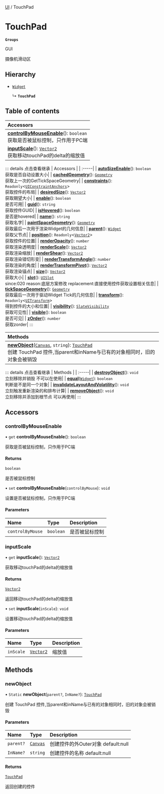 [UI](../modules/UI.UI.md) / TouchPad

# TouchPad <Badge type="tip" text="Class" /> <Score text="TouchPad" />

**`Groups`**

GUI

摄像机滑动区

## Hierarchy

- [`Widget`](UI.Widget.md)

  ↳ **`TouchPad`**

## Table of contents

| Accessors |
| :-----|
| **[controlByMouseEnable](UI.TouchPad.md#controlbymouseenable)**(): `boolean` <br> 获取是否被鼠标控制，只作用于PC端|
| **[inputScale](UI.TouchPad.md#inputscale)**(): [`Vector2`](Type.Vector2.md) <br> 获取移动touchPad的delta的缩放值|


::: details 点击查看继承
| Accessors |
| :-----|
| **[autoSizeEnable](UI.Widget.md#autosizeenable)**(): `boolean` <br> 获取是否自动设置大小|
| **[cachedGeometry](UI.Widget.md#cachedgeometry)**(): [`Geometry`](UI.Geometry.md) <br> 获取上一次的GetTickSpaceGeometry|
| **[constraints](UI.Widget.md#constraints)**(): `Readonly`<[`UIConstraintAnchors`](UI.UIConstraintAnchors.md)\> <br> 获取控件的布局|
| **[desiredSize](UI.Widget.md#desiredsize)**(): [`Vector2`](Type.Vector2.md) <br> 获取期望大小|
| **[enable](UI.Widget.md#enable)**(): `boolean` <br> 是否可用|
| **[guid](UI.Widget.md#guid)**(): `string` <br> 获取控件GUID|
| **[isHovered](UI.Widget.md#ishovered)**(): `boolean` <br> 是否是hovered|
| **[name](UI.Widget.md#name)**(): `string` <br> 获取名字|
| **[paintSpaceGeometry](UI.Widget.md#paintspacegeometry)**(): [`Geometry`](UI.Geometry.md) <br> 获取最后一次用于渲染Widget的几何信息|
| **[parent](UI.Widget.md#parent)**(): [`Widget`](UI.Widget.md) <br> 获取父节点|
| **[position](UI.Widget.md#position)**(): `Readonly`<[`Vector2`](Type.Vector2.md)\> <br> 获取控件的位置|
| **[renderOpacity](UI.Widget.md#renderopacity)**(): `number` <br> 获取渲染透明度|
| **[renderScale](UI.Widget.md#renderscale)**(): [`Vector2`](Type.Vector2.md) <br> 获取渲染缩放|
| **[renderShear](UI.Widget.md#rendershear)**(): [`Vector2`](Type.Vector2.md) <br> 获取渲染错切形变|
| **[renderTransformAngle](UI.Widget.md#rendertransformangle)**(): `number` <br> 获取渲染的角度|
| **[renderTransformPivot](UI.Widget.md#rendertransformpivot)**(): [`Vector2`](Type.Vector2.md) <br> 获取渲染锚点|
| **[size](UI.Widget.md#size)**(): [`Vector2`](Type.Vector2.md) <br> 获取大小|
| **[slot](UI.Widget.md#slot)**(): [`UISlot`](UI.UISlot.md) <br> since:020 reason:底层方案修改 replacement:直接使用控件获取设置相关信息|
| **[tickSpaceGeometry](UI.Widget.md#tickspacegeometry)**(): [`Geometry`](UI.Geometry.md) <br> 获取最后一次用于驱动Widget Tick的几何信息|
| **[transform](UI.Widget.md#transform)**(): `Readonly`<[`UITransform`](UI.UITransform.md)\> <br> 得到控件的大小和位置|
| **[visibility](UI.Widget.md#visibility)**(): [`SlateVisibility`](../enums/UI.SlateVisibility.md) <br> 获取可见性|
| **[visible](UI.Widget.md#visible)**(): `boolean` <br> 是否可见|
| **[zOrder](UI.Widget.md#zorder)**(): `number` <br> 获取zorder|
:::


| Methods |
| :-----|
| **[newObject](UI.TouchPad.md#newobject)**([`Canvas`](UI.Canvas.md), `string`): [`TouchPad`](UI.TouchPad.md) <br> 创建 TouchPad 控件,当parent和inName与已有的对象相同时，旧的对象会被销毁|


::: details 点击查看继承
| Methods |
| :-----|
| **[destroyObject](UI.Widget.md#destroyobject)**(): `void` <br> 立刻移除并销毁 不可以在使用|
| **[equal](UI.Widget.md#equal)**([`Widget`](UI.Widget.md)): `boolean` <br> 判断是不是同一个对象|
| **[invalidateLayoutAndVolatility](UI.Widget.md#invalidatelayoutandvolatility)**(): `void` <br> 立刻触发重新渲染的和排布计算|
| **[removeObject](UI.Widget.md#removeobject)**(): `void` <br> 立刻移除并添加到根节点 可以再使用|
:::


## Accessors

### controlByMouseEnable <Score text="controlByMouseEnable" /> 

• `get` **controlByMouseEnable**(): `boolean` <Badge type="tip" text="other" />

获取是否被鼠标控制，只作用于PC端


#### Returns

`boolean`

是否被鼠标控制

• `set` **controlByMouseEnable**(`controlByMouse`): `void` <Badge type="tip" text="other" />

设置是否被鼠标控制，只作用于PC端


#### Parameters

| Name | Type | Description |
| :------ | :------ | :------ |
| `controlByMouse` | `boolean` |  是否被鼠标控制 |



### inputScale <Score text="inputScale" /> 

• `get` **inputScale**(): [`Vector2`](Type.Vector2.md) <Badge type="tip" text="other" />

获取移动touchPad的delta的缩放值


#### Returns

[`Vector2`](Type.Vector2.md)

返回移动touchPad的delta的缩放值

• `set` **inputScale**(`inScale`): `void` <Badge type="tip" text="other" />

设置移动touchPad的delta的缩放值


#### Parameters

| Name | Type | Description |
| :------ | :------ | :------ |
| `inScale` | [`Vector2`](Type.Vector2.md) | 缩放值 |



## Methods

### newObject <Score text="newObject" /> 

• `Static` **newObject**(`parent?`, `InName?`): [`TouchPad`](UI.TouchPad.md) <Badge type="tip" text="other" />

创建 TouchPad 控件,当parent和inName与已有的对象相同时，旧的对象会被销毁


#### Parameters

| Name | Type | Description |
| :------ | :------ | :------ |
| `parent?` | [`Canvas`](UI.Canvas.md) | 创建控件的外Outer对象 default:null |
| `InName?` | `string` | 创建控件的名称 default:null |

#### Returns

[`TouchPad`](UI.TouchPad.md)

返回创建的控件
